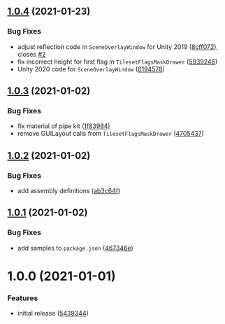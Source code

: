 ## [1.0.4](https://github.com/FreshlyBrewedCode/unity-mesh-tilesets/compare/v1.0.3...v1.0.4) (2021-01-23)


### Bug Fixes

* adjust reflection code in `SceneOverlayWindow` for Unity 2019 ([8cff072](https://github.com/FreshlyBrewedCode/unity-mesh-tilesets/commit/8cff0721a7c317a142d5f440c2237afc264c2349)), closes [#2](https://github.com/FreshlyBrewedCode/unity-mesh-tilesets/issues/2)
* fix incorrect height for first flag in `TilesetFlagsMaskDrawer` ([5939246](https://github.com/FreshlyBrewedCode/unity-mesh-tilesets/commit/59392468e1ed3728a0a2a5731e18ccc085aab08f))
* Unity 2020 code for `SceneOverlayWindow` ([6194578](https://github.com/FreshlyBrewedCode/unity-mesh-tilesets/commit/61945783f428a3f860b469c5031ec35edc2dbc16))

## [1.0.3](https://github.com/FreshlyBrewedCode/unity-mesh-tilesets/compare/v1.0.2...v1.0.3) (2021-01-02)


### Bug Fixes

* fix material of pipe kit ([1f83984](https://github.com/FreshlyBrewedCode/unity-mesh-tilesets/commit/1f83984e811ffb1c9cd7a9d3eb83c9164db8e934))
* remove GUILayout calls from `TilesetFlagsMaskDrawer` ([4705437](https://github.com/FreshlyBrewedCode/unity-mesh-tilesets/commit/4705437011143207ddd4673b09af876ff15c48a8))

## [1.0.2](https://github.com/FreshlyBrewedCode/unity-mesh-tilesets/compare/v1.0.1...v1.0.2) (2021-01-02)


### Bug Fixes

* add assembly definitions ([ab3c64f](https://github.com/FreshlyBrewedCode/unity-mesh-tilesets/commit/ab3c64f4a41a12cd5d252d36eec113997e4c84cd))

## [1.0.1](https://github.com/FreshlyBrewedCode/unity-mesh-tilesets/compare/v1.0.0...v1.0.1) (2021-01-02)


### Bug Fixes

* add samples to `package.json` ([467346e](https://github.com/FreshlyBrewedCode/unity-mesh-tilesets/commit/467346e8cad9e7af27bdf8961cf7d2dc72461e9f))

# 1.0.0 (2021-01-01)


### Features

* initial release ([5439344](https://github.com/FreshlyBrewedCode/unity-mesh-tilesets/commit/543934476792a0fc139d07e70d8c643160e2500d))
